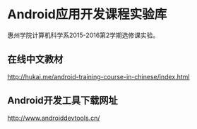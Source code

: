 # Android应用开发课程实验库
惠州学院计算机科学系2015-2016第2学期选修课实验。

## 在线中文教材
http://hukai.me/android-training-course-in-chinese/index.html

## Android开发工具下载网址
http://www.androiddevtools.cn/ 
